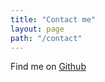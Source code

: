 ```yaml
---
title: "Contact me"
layout: page
path: "/contact"
---
```


Find me on [Github](https://github.com/vanryan)